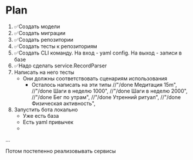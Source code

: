 # Plan

1. ✅Создать модели
2. ✅Создать миграции
3. ✅Создать репозитории 
4. ✅Создать тесты к репозиториям
5. ✅Создать CLI команду. На вход - yaml config. На выход - записи в базе
6. ✅Надо сделать service.RecordParser
7. Написать на него тесты
    - Они должны соответствовать сценариям использования
      - Осталось написать на эти типы
      //"/done Медитация 15m",
      //"/done Шаги в неделю 1000",
      //"/done Шаги в неделю 2000",
      //"/done Бег по утрам",
      //"/done Утренний ритуал",
      //"/done Физическая активность",
8. Запустить бота локально
   - Уже есть база
   - Есть yaml привычек
   - 

... 

Потом постепенно реализовывать сервисы